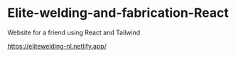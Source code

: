 # Elite-welding-and-fabrication-React
 Website for a friend using React and Tailwind
 
 https://elitewelding-nl.netlify.app/
